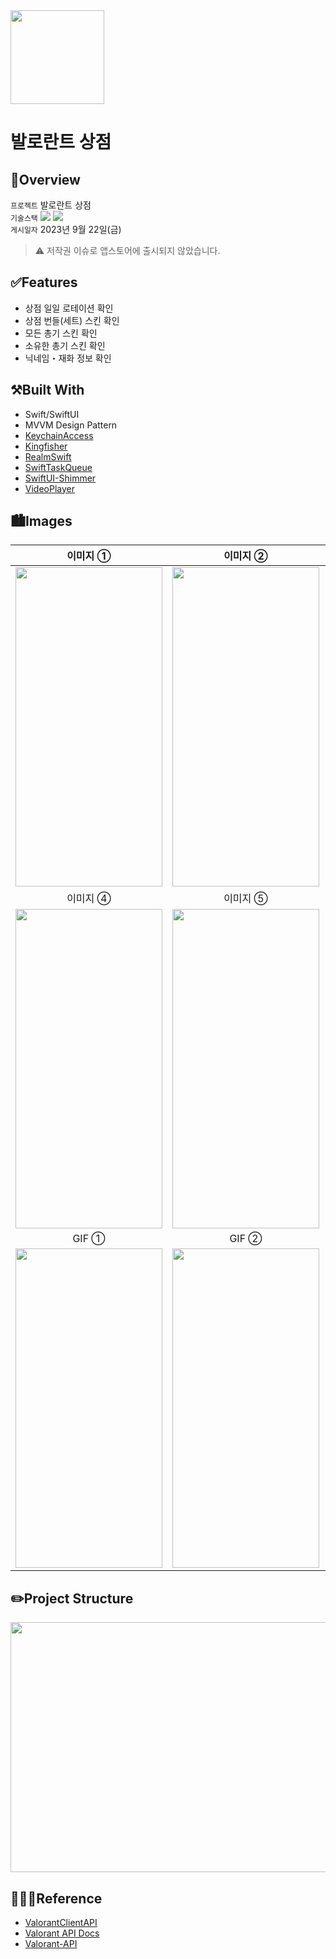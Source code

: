 <img src="https://github.com/rlarjsdn3/valorant-shop-swiftui-main-project/assets/21079970/068db407-ca68-4939-983c-301f8e23500e" align="center" width="150" height="150">

# 발로란트 상점
## 🍎Overview
`프로젝트` 발로란트 상점 <br>
`기술스택` <img src="https://img.shields.io/badge/Swift-F05138?style=flat-square&logo=Swift&logoColor=white"/> <img src="https://img.shields.io/badge/Xcode-147EFB?style=flat-square&logo=Xcode&logoColor=white"/> <br>
`게시일자` 2023년 9월 22일(금) <br>

> ⚠️ 저작권 이슈로 앱스토어에 출시되지 않았습니다.

## ✅Features

* 상점 일일 로테이션 확인
* 상점 번들(세트) 스킨 확인
* 모든 총기 스킨 확인
* 소유한 총기 스킨 확인
* 닉네임・재화 정보 확인

## ⚒️Built With

* Swift/SwiftUI
* MVVM Design Pattern
* [KeychainAccess](https://github.com/kishikawakatsumi/KeychainAccess)
* [Kingfisher](https://github.com/onevcat/Kingfisher)
* [RealmSwift](https://github.com/realm/realm-swift)
* [SwiftTaskQueue](https://github.com/rickymohk/SwiftTaskQueue)
* [SwiftUI-Shimmer](https://github.com/markiv/SwiftUI-Shimmer)
* [VideoPlayer](https://github.com/wxxsw/VideoPlayer)

## 🏙️Images

| 이미지 ① | 이미지 ② | 이미지 ③ |
| :--: | :--: | :--: |
| <img src="https://github.com/rlarjsdn3/valorant-shop-swiftui-main-project/assets/21079970/31c07f49-1103-47f4-bfbe-dbd4e3c7af48" align="center" width="235" height="511"> | <img src="https://github.com/rlarjsdn3/valorant-shop-swiftui-main-project/assets/21079970/b6951e4e-a26f-4e70-999c-f6be9bb638e7" align="center" width="235" height="511"> | <img src="https://github.com/rlarjsdn3/valorant-shop-swiftui-main-project/assets/21079970/df3d1875-2be7-4e52-bb6d-aeca1a520368" align="center" width="235" height="511"> |
| 이미지 ④ | 이미지 ⑤ | 이미지 ⑥ |
| <img src="https://github.com/rlarjsdn3/valorant-shop-swiftui-main-project/assets/21079970/ea43ac4d-9174-427a-b4b5-6afc598d4f73" align="center" width="235" height="511"> | <img src="https://github.com/rlarjsdn3/valorant-shop-swiftui-main-project/assets/21079970/ccde7fa7-d4c5-4f93-9805-592f7612dff5" align="center" width="235" height="511"> | <img src="https://github.com/rlarjsdn3/valorant-shop-swiftui-main-project/assets/21079970/6f6d5f1a-777c-4b08-a862-8c293db8af91" align="center" width="235" height="511"> |
| GIF ① | GIF ② | GIF ③ |
| <img src="https://github.com/rlarjsdn3/valorant-shop-swiftui-main-project/assets/21079970/83b86e67-8376-4471-8415-13a317137432" align="center" width="235" height="511"> | <img src="https://github.com/rlarjsdn3/valorant-shop-swiftui-main-project/assets/21079970/289aa5a3-47c7-4daf-9948-0c17f1f16398" align="center" width="235" height="511"> | <img src="https://github.com/rlarjsdn3/valorant-shop-swiftui-main-project/assets/21079970/b2187557-1f0d-4b63-8dfc-09239f129855" align="center" width="235" height="511"> |

## ✏️Project Structure

<img src="https://github.com/rlarjsdn3/valorant-shop-swiftui-main-project/assets/21079970/7cbae573-f667-41cc-8470-00e4e916b050" align="center" width="1200" height="400">

 
## 👩🏻‍💻Reference

* [ValorantClientAPI](https://github.com/HeyM1ke/ValorantClientAPI)
* [Valorant API Docs](https://valapidocs.techchrism.me/endpoint/storefront)
* [Valorant-API](https://dash.valorant-api.com/endpoints/weapons)
